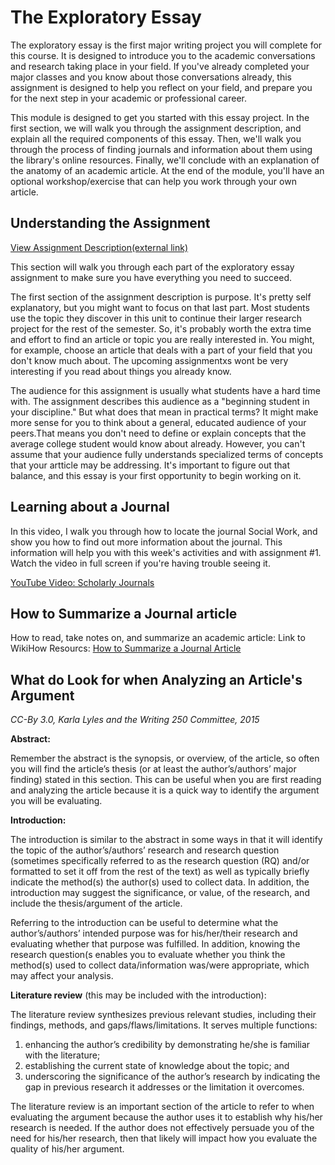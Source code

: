 # The Exploratory Essay
The exploratory essay is the first major writing project you will complete for this course. It is designed to introduce you to the academic conversations and research taking place in your field. If you've already completed your major classes and you know about those conversations already, this assignment is designed to help you reflect on your field, and prepare you for the next step in your academic or professional career.

This module is designed to get you started with this essay project. In the first section, we will walk you through the assignment description, and explain all the required components of this essay. Then, we'll walk you through the process of finding journals and information about them using the library's online resources. Finally, we'll conclude with an explanation of the anatomy of an academic article. At the end of the module, you'll have an optional workshop/exercise that can help you work through your own article.

## Understanding the Assignment 

[View Assignment Description(external link)](https://docs.google.com/document/d/131qhKTsXtqAdKMY2EmxPDyb_8axHCisGNypNLFhC0Cw/edit)

This section will walk you through each part of the exploratory essay assignment to make sure you have everything you need to succeed.

The first section of the assignment description is purpose. It's pretty self explanatory, but you might want to focus on that last part. Most students use the topic they discover in this unit to continue their larger research project for the rest of the semester. So, it's probably worth the extra time and effort to find an article or topic you are really interested in. You might, for example, choose an article that deals with a part of your field that you don't know much about. The upcoming assignmentxs wont be very interesting if you read about things you already know. 

The audience for this assignment is usually what students have a hard time with. The assignment describes this audience as a "beginning student in your discipline." But what does that mean in practical terms? It might make more sense for you to think about a general, educated audience of your peers.That means you don't need to define or explain concepts that the average college student would know about already. However, you can't assume that your audience fully understands specialized terms of concepts that your artticle may be addressing. It's important to figure out that balance, and this essay is your first opportunity to begin working on it.

## Learning about a Journal
In this video, I walk you through how to locate the journal Social Work, and show you how to find out more information about the journal. This information will help you with this week's activities and with assignment #1. Watch the video in full screen if you're having trouble seeing it. 

[YouTube Video: Scholarly Journals](https://www.youtube.com/watch?v=p2C5mQg4T-A)

## How to Summarize a Journal article
How to read, take notes on, and summarize an academic article: Link to WikiHow Resourcs: [How to Summarize a Journal Article](http://www.wikihow.com/Summarize-a-Journal-Article)

## What do Look for when Analyzing an Article's Argument 
*CC-By 3.0, Karla Lyles and the Writing 250 Committee, 2015* 

**Abstract:**

Remember the abstract is the synopsis, or overview, of the article, so often you will find the article’s thesis (or at least the author’s/authors’ major finding) stated in this section. This can be useful when you are first reading and analyzing the article because it is a quick way to identify the argument you will be evaluating.


**Introduction:**

The introduction is similar to the abstract in some ways in that it will identify the topic of the author’s/authors’ research and research question (sometimes specifically referred to as the research question (RQ) and/or formatted to set it off from the rest of the text) as well as typically briefly indicate the method(s) the author(s) used to collect data. In addition, the introduction may suggest the significance, or value, of the research, and include the thesis/argument of the article.

Referring to the introduction can be useful to determine what the author’s/authors’ intended purpose was for his/her/their research and evaluating whether that purpose was fulfilled. In addition, knowing the research question(s enables you to evaluate whether you think the method(s) used to collect data/information was/were appropriate, which may affect your analysis.

**Literature review** (this may be included with the introduction):

The literature review synthesizes previous relevant studies, including their findings, methods, and gaps/flaws/limitations. It serves multiple functions:  

1. enhancing the author’s credibility by demonstrating he/she is familiar with the literature;
2. establishing the current state of knowledge about the topic; and
3. underscoring the significance of the author’s research by indicating the gap in previous research it addresses or the limitation it overcomes.

The literature review is an important section of the article to refer to when evaluating the argument because the author uses it to establish why his/her research is needed. If the author does not effectively persuade you of the need for his/her research, then that likely will impact how you evaluate the quality of his/her argument.